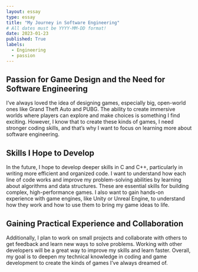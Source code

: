 ```yaml
---
layout: essay
type: essay
title: "My Journey in Software Engineering"
# All dates must be YYYY-MM-DD format!
date: 2023-01-23
published: True
labels:
  - Engineering
  - passion
---
```




## Passion for Game Design and the Need for Software Engineering

I’ve always loved the idea of designing games, especially big, open-world ones like Grand Theft Auto and PUBG. The ability to create immersive worlds where players can explore and make choices is something I find exciting. However, I know that to create these kinds of games, I need stronger coding skills, and that’s why I want to focus on learning more about software engineering.

## Skills I Hope to Develop

In the future, I hope to develop deeper skills in C and C++, particularly in writing more efficient and organized code. I want to understand how each line of code works and improve my problem-solving abilities by learning about algorithms and data structures. These are essential skills for building complex, high-performance games. I also want to gain hands-on experience with game engines, like Unity or Unreal Engine, to understand how they work and how to use them to bring my game ideas to life.

## Gaining Practical Experience and Collaboration

Additionally, I plan to work on small projects and collaborate with others to get feedback and learn new ways to solve problems. Working with other developers will be a great way to improve my skills and learn faster. Overall, my goal is to deepen my technical knowledge in coding and game development to create the kinds of games I’ve always dreamed of.
